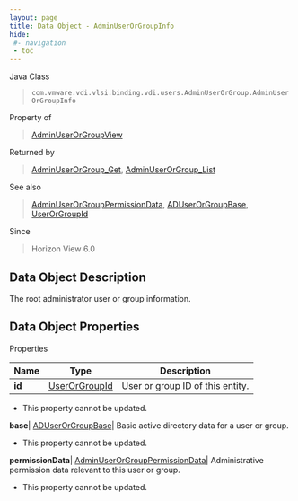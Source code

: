 ```yaml
---
layout: page
title: Data Object - AdminUserOrGroupInfo
hide:
 #- navigation
 - toc
---
```






Java Class  
> `com.vmware.vdi.vlsi.binding.vdi.users.AdminUserOrGroup.AdminUserOrGroupInfo`

Property of  
> [AdminUserOrGroupView](vdi.users.AdminUserOrGroup.AdminUserOrGroupView.md#field_detail)

Returned by  
> [AdminUserOrGroup_Get](vdi.users.AdminUserOrGroup.md#get), [AdminUserOrGroup_List](vdi.users.AdminUserOrGroup.md#list)

See also  
> [AdminUserOrGroupPermissionData](vdi.users.AdminUserOrGroup.AdminUserOrGroupPermissionData.md), [ADUserOrGroupBase](vdi.users.ADUserOrGroup.ADUserOrGroupBase.md), [UserOrGroupId](vdi.entity.UserOrGroupId.md)

Since  
> Horizon View 6.0


## Data Object Description 

The root administrator user or group information. 

## Data Object Properties

Properties

Name |  Type |  Description   
---|---|---  
**id**| [UserOrGroupId](vdi.entity.UserOrGroupId.md)|  User or group ID of this entity.   


 * This property cannot be updated.

  
**base**| [ADUserOrGroupBase](vdi.users.ADUserOrGroup.ADUserOrGroupBase.md)|  Basic active directory data for a user or group.   


 * This property cannot be updated.

  
**permissionData**| [AdminUserOrGroupPermissionData](vdi.users.AdminUserOrGroup.AdminUserOrGroupPermissionData.md)|  Administrative permission data relevant to this user or group.   


 * This property cannot be updated.

  
  

  
